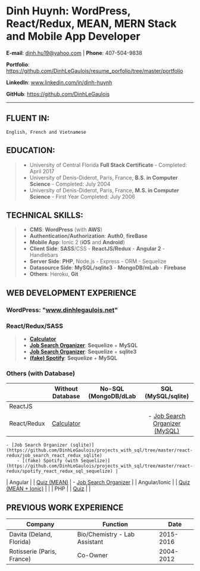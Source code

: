 # Dinh Huynh: WordPress, React/Redux, MEAN, MERN Stack and Mobile App Developer

**E-mail**: dinh.hu19@yahoo.com | **Phone**: 407-504-9838

**Portfolio**: https://github.com/DinhLeGaulois/resume_porfolio/tree/master/portfolio

**LinkedIn**: www.linkedin.com/in/dinh-huynh			                         

**GitHub**: https://github.com/DinhLeGaulois

---

## FLUENT IN:		
```
English, French and Vietnamese
```

## EDUCATION:	

> * University of Central Florida **Full Stack Certificate** - Completed: April 2017
> * University of Denis-Diderot, Paris, France, **B.S. in Computer Science** - Completed: July 2004
> * University of Denis-Diderot, Paris, France, **M.S. in Computer Science** - First Year Completed: July 2006


## TECHNICAL SKILLS:		

> * **CMS**: **WordPress** (with **AWS**)
> * **Authentication/Authorization**: **Auth0**, **fireBase** <br/>
> * **Mobile App**: Ionic 2 (**iOS** and **Android**)<br/>
> * **Client Side**: **SASS**/CSS - **ReactJS/Redux** - **Angular 2** - Handlebars <br/>
> * **Server Side**: **PHP**, Node.js - Express - ORM - Sequelize <br/>
> * **Datasource Side**: **MySQL/sqlite3** - **MongoDB/mLab** - **Firebase** <br/>
> * **Others**: Heroku, **Git**  <br/>                                     

## WEB DEVELOPMENT EXPERIENCE

### WordPress: "www.dinhlegaulois.net"

### React/Redux/SASS
> * [**Calculator**](https://github.com/DinhLeGaulois/projects_without_db/tree/master/projects_with_react/calculator_react_redux)
> * [**Job Search Organizer**](https://github.com/DinhLeGaulois/projects_with_sql/tree/master/react-redux/job_search_react_redux_mysql): **Sequelize** + **MySQL**
> * [**Job Search Organizer**](https://github.com/DinhLeGaulois/projects_with_sql/tree/master/react-redux/job_search_react_redux_sqlite): **Sequelize** + **sqlite3**
> * [**(fake) Spotify**](https://github.com/DinhLeGaulois/projects_with_sql/tree/master/react-redux/spotify_react_redux_sql_sequelize): **Sequelize** + **MySQL**

### Others (with Database)

|               |                                                      Without Database                                                     |                                                   No-SQL (MongoDB/dLab                                                   |                                                                                                                                                                                                            SQL (MySQL/sqlite)                                                                                                                                                                                                           |
|---------------|:-------------------------------------------------------------------------------------------------------------------------:|:------------------------------------------------------------------------------------------------------------------------:|:---------------------------------------------------------------------------------------------------------------------------------------------------------------------------------------------------------------------------------------------------------------------------------------------------------------------------------------------------------------------------------------------------------------------------------------:|
| ReactJS       |                                                                                                                           |                                                                                                                          |                                                                                                                                                                                                                                                                                                                                                                                                                                         |
| React/Redux   | [Calculator](https://github.com/DinhLeGaulois/projects_without_db/tree/master/projects_with_react/calculator_react_redux) |                                                                                                                          | - [Job Search Organizer (MySQL)](https://github.com/DinhLeGaulois/projects_with_sql/tree/master/react-redux/job_search_react_redux_mysql)
    - [Job Search Organizer (sqlite)](https://github.com/DinhLeGaulois/projects_with_sql/tree/master/react-redux/job_search_react_redux_sqlite)
        - [(fake) Spotify (with Sequelize)](https://github.com/DinhLeGaulois/projects_with_sql/tree/master/react-redux/spotify_react_redux_sql_sequelize) |
| Angular       |                                                                                                                           | [Quiz (MEAN)](https://github.com/DinhLeGaulois/projects_with_no-sql/tree/master/projects_MongoDB/quiz_MEAN_Stack)        | - [Job Search Organizer]()                                                                                                                                                                                                                                                                                                                                                                                                              |
| Angular/Ionic |                                                                                                                           | [Quiz (MEAN + Ionic)](https://github.com/DinhLeGaulois/projects_with_no-sql/tree/master/projects_MongoDB/quiz_MobileApp) |                                                                                                                                                                                                                                                                                                                                                                                                                                         |
| PHP           |                                                                                                                           | [Quiz](https://github.com/DinhLeGaulois/projects_with_no-sql/tree/master/projects_MongoDB/quiz_PHP)                      |                                                                                                                                                                                                                                                                                                                                                                                                                                         |

## PREVIOUS WORK EXPERIENCE

|Company|Function|Date|
|---|---|---|
| Davita (Deland, Florida) | Bio/Chemistry - Lab Assistant | 2015-2016 |	
| Rotisserie (Paris, France) | Co-Owner | 2004-2012 |
